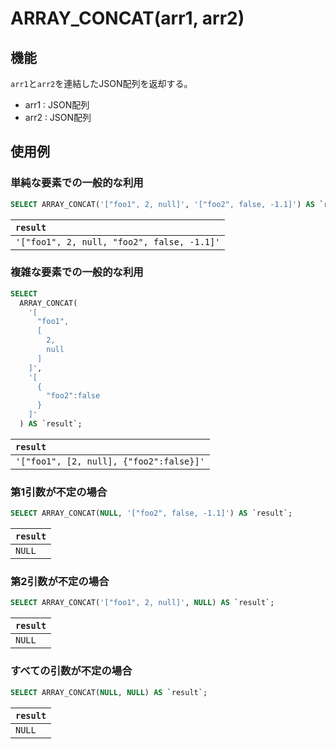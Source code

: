 # ARRAY_CONCAT(arr1, arr2)

## 機能

`arr1`と`arr2`を連結したJSON配列を返却する。

- arr1 : JSON配列
- arr2 : JSON配列

## 使用例

### 単純な要素での一般的な利用

```SQL
SELECT ARRAY_CONCAT('["foo1", 2, null]', '["foo2", false, -1.1]') AS `result`;
```

| `result` |
|:--|
| `'["foo1", 2, null, "foo2", false, -1.1]'` |

### 複雑な要素での一般的な利用

```SQL
SELECT
  ARRAY_CONCAT(
    '[
      "foo1",
      [
        2,
        null
      ]
    ]',
    '[
      {
        "foo2":false
      }
    ]'
  ) AS `result`;
```

| `result` |
|:--|
| `'["foo1", [2, null], {"foo2":false}]'` |

### 第1引数が不定の場合

```SQL
SELECT ARRAY_CONCAT(NULL, '["foo2", false, -1.1]') AS `result`;
```

| `result` |
|:--|
| `NULL` |

### 第2引数が不定の場合

```SQL
SELECT ARRAY_CONCAT('["foo1", 2, null]', NULL) AS `result`;
```

| `result` |
|:--|
| `NULL` |

### すべての引数が不定の場合

```SQL
SELECT ARRAY_CONCAT(NULL, NULL) AS `result`;
```

| `result` |
|:--|
| `NULL` |

